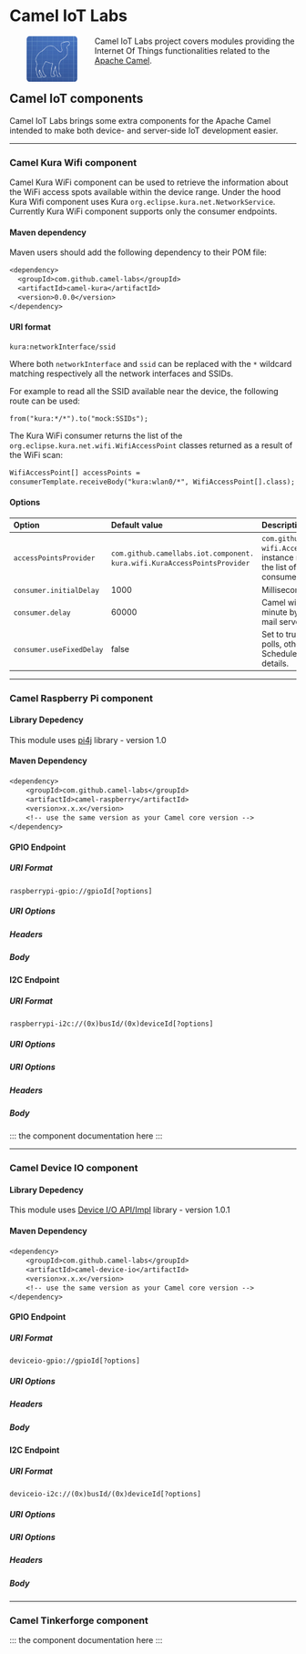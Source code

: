 # Camel IoT Labs

<a href="https://github.com/camel-labs/camel-labs"><img src="../camel-labs.png" align="left" height="80" hspace="30"></a>
Camel IoT Labs project covers modules providing the Internet Of Things functionalities related to the 
[Apache Camel](http://camel.apache.org).
<br><br>

## Camel IoT components

Camel IoT Labs brings some extra components for the Apache Camel intended to make both device- and server-side IoT
development easier.

---

### Camel Kura Wifi component

Camel Kura WiFi component can be used to retrieve the information about the WiFi access spots available within the device
range. Under the hood Kura Wifi component uses Kura `org.eclipse.kura.net.NetworkService`. Currently Kura WiFi component
supports only the consumer endpoints.

#### Maven dependency

Maven users should add the following dependency to their POM file:

    <dependency>
      <groupId>com.github.camel-labs</groupId>
      <artifactId>camel-kura</artifactId>
      <version>0.0.0</version>
    </dependency>
    
#### URI format

    kura:networkInterface/ssid
    
Where both `networkInterface` and `ssid` can be replaced with the `*` wildcard matching respectively all the network 
interfaces and SSIDs.

For example to read all the SSID available near the device, the following route can be used:

    from("kura:*/*").to("mock:SSIDs");

The Kura WiFi consumer returns the list of the `org.eclipse.kura.net.wifi.WifiAccessPoint` classes returned as a result
of the WiFi scan:

    WifiAccessPoint[] accessPoints = consumerTemplate.receiveBody("kura:wlan0/*", WifiAccessPoint[].class);

#### Options

| Option                    | Default value                                                           | Description   |
|:------------------------- |:----------------------------------------------------------------------- |:------------- |
| `accessPointsProvider`    | `com.github.camellabs.iot.component.` `kura.wifi.KuraAccessPointsProvider` | `com.github.camellabs.iot.component.kura.` `wifi.AccessPointsProvider` strategy instance registry reference used to resolve the list of the access points available to consume. |
| `consumer.initialDelay`   | 1000 | Milliseconds before the polling starts. |
| `consumer.delay`          | 60000 | Camel will poll the mailbox only once a minute by default to avoid overloading the mail server. |
| `consumer.useFixedDelay`  | false | Set to true to use a fixed delay between polls, otherwise fixed rate is used. See ScheduledExecutorService in JDK for details. |

---

### Camel Raspberry Pi component

#### Library Depedency
This module uses [pi4j](http://pi4j.com/) library - version 1.0

#### Maven Dependency
```
<dependency>
    <groupId>com.github.camel-labs</groupId>
    <artifactId>camel-raspberry</artifactId>
    <version>x.x.x</version>
    <!-- use the same version as your Camel core version -->
</dependency>
```

#### GPIO Endpoint
##### URI Format
```
raspberrypi-gpio://gpioId[?options]
```

##### URI Options
##### Headers
##### Body

#### I2C Endpoint
##### URI Format
```
raspberrypi-i2c://(0x)busId/(0x)deviceId[?options]
```

##### URI Options
##### URI Options
##### Headers
##### Body

::: the component documentation here :::

---

### Camel Device IO component

#### Library Depedency
This module uses [Device I/O API/Impl](https://wiki.openjdk.java.net/display/dio/Main) library - version 1.0.1

#### Maven Dependency
```
<dependency>
    <groupId>com.github.camel-labs</groupId>
    <artifactId>camel-device-io</artifactId>
    <version>x.x.x</version>
    <!-- use the same version as your Camel core version -->
</dependency>
```

#### GPIO Endpoint
##### URI Format
```
deviceio-gpio://gpioId[?options]
```

##### URI Options
##### Headers
##### Body

#### I2C Endpoint
##### URI Format
```
deviceio-i2c://(0x)busId/(0x)deviceId[?options]
```

##### URI Options
##### URI Options
##### Headers
##### Body

---

### Camel Tinkerforge component

::: the component documentation here :::
